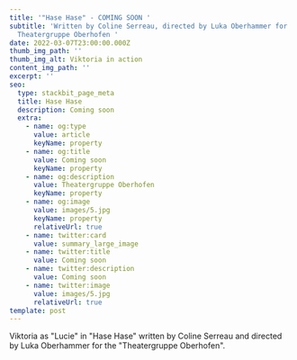 ```yaml
---
title: '"Hase Hase" - COMING SOON '
subtitle: 'Written by Coline Serreau, directed by Luka Oberhammer for
  Theatergruppe Oberhofen '
date: 2022-03-07T23:00:00.000Z
thumb_img_path: ''
thumb_img_alt: Viktoria in action
content_img_path: ''
excerpt: ''
seo:
  type: stackbit_page_meta
  title: Hase Hase
  description: Coming soon
  extra:
    - name: og:type
      value: article
      keyName: property
    - name: og:title
      value: Coming soon
      keyName: property
    - name: og:description
      value: Theatergruppe Oberhofen
      keyName: property
    - name: og:image
      value: images/5.jpg
      keyName: property
      relativeUrl: true
    - name: twitter:card
      value: summary_large_image
    - name: twitter:title
      value: Coming soon
    - name: twitter:description
      value: Coming soon
    - name: twitter:image
      value: images/5.jpg
      relativeUrl: true
template: post
---
```


Viktoria as "Lucie" in "Hase Hase" written by Coline Serreau and directed by Luka Oberhammer for the "Theatergruppe Oberhofen".
